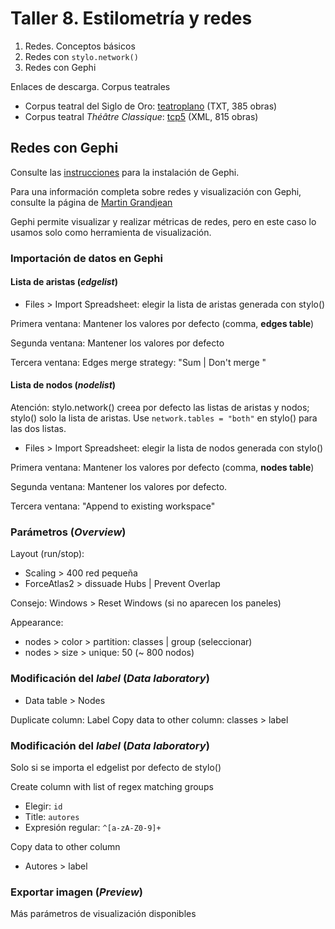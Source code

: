 # **Taller 8. Estilometría y redes**

1. Redes. Conceptos básicos
2. Redes con `stylo.network()`
3. Redes con Gephi

Enlaces de descarga. Corpus teatrales

- Corpus teatral del Siglo de Oro: [teatroplano](https://github.com/editio/teatroplano) (TXT, 385 obras)
- Corpus teatral _Théâtre Classique_: [tcp5](https://github.com/dramacode/tcp5) (XML, 815 obras)


## Redes con Gephi

Consulte las [instrucciones](https://github.com/burgos2021/programa/tree/main/instrucciones#gephi) para la instalación de Gephi.

Para una información completa sobre redes y visualización con Gephi, consulte la página de [Martin Grandjean](http://www.martingrandjean.ch/gephi-introduction/)

Gephi permite visualizar y realizar métricas de redes, pero en este caso lo usamos solo como herramienta de visualización.

### Importación de datos en Gephi

#### Lista de aristas (_edgelist_)

- Files > Import Spreadsheet: elegir la lista de aristas generada con stylo()

Primera ventana: Mantener los valores por defecto (comma, **edges table**)

Segunda ventana: Mantener los valores por defecto

Tercera ventana: Edges merge strategy: "Sum | Don't merge "

#### Lista de nodos (_nodelist_)

Atención: stylo.network() creea por defecto las listas de aristas y nodos; stylo() solo la lista de aristas. Use `network.tables = "both"` en stylo() para las dos listas.

- Files > Import Spreadsheet: elegir la lista de nodos generada con stylo()

Primera ventana: Mantener los valores por defecto (comma, **nodes table**)

Segunda ventana: Mantener los valores por defecto.

Tercera ventana: "Append to existing workspace"

### Parámetros (_Overview_)

Layout (run/stop):

- Scaling > 400 red pequeña
- ForceAtlas2 > dissuade Hubs | Prevent Overlap

Consejo: Windows > Reset Windows (si no aparecen los paneles)

Appearance: 

- nodes > color > partition: classes | group (seleccionar)
- nodes > size > unique: 50 (~ 800 nodos)

### Modificación del _label_ (_Data laboratory_)

- Data table >  Nodes

Duplicate column: Label
Copy data to other column: classes > label

### Modificación del _label_ (_Data laboratory_)

Solo si se importa el edgelist por defecto de stylo()

Create column with list of regex matching groups

- Elegir: `id`
- Title: `autores` 
- Expresión regular: `^[a-zA-Z0-9]+`

Copy data to other column

- Autores > label

### Exportar imagen (_Preview_)

Más parámetros de visualización disponibles